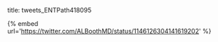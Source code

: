 title: tweets_ENTPath418095

{% embed url='https://twitter.com/ALBoothMD/status/1146126304141619202' %}
